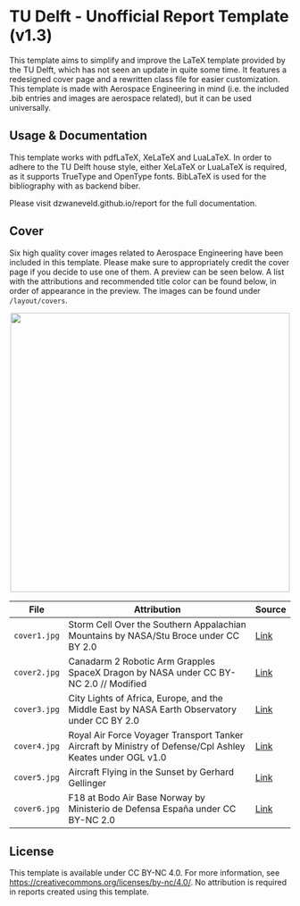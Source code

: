 # TU Delft - Unofficial Report Template (v1.3)

This template aims to simplify and improve the LaTeX template provided by the TU Delft, which has not seen an update in quite some time. It features a redesigned cover page and a rewritten class file for easier customization. This template is made with Aerospace Engineering in mind (i.e. the included .bib entries and images are aerospace related), but it can be used universally.

## Usage & Documentation

This template works with pdfLaTeX, XeLaTeX and LuaLaTeX. In order to adhere to the TU Delft house style, either XeLaTeX or LuaLaTeX is required, as it supports TrueType and OpenType fonts. BibLaTeX is used for the bibliography with as backend biber.

Please visit dzwaneveld.github.io/report for the full documentation.

## Cover

Six high quality cover images related to Aerospace Engineering have been included in this template. Please make sure to appropriately credit the cover page if you decide to use one of them. A preview can be seen below. A list with the attributions and recommended title color can be found below, in order of appearance in the preview. The images can be found under `/layout/covers`.

<p align="center">
  <img align="centre"  src="https://github.com/dzwaneveld/TU-Delft-Unofficial-Report-Template/blob/master/figures/covers.jpg" alt="" width="500" />
</p>

| File | Attribution | Source |
|------|---------|------|
| `cover1.jpg` | Storm Cell Over the Southern Appalachian Mountains by NASA/Stu Broce under CC BY 2.0 | [Link](https://www.flickr.com/photos/gsfc/14279896838) |
| `cover2.jpg` | Canadarm 2 Robotic Arm Grapples SpaceX Dragon by NASA under CC BY-NC 2.0 // Modified | [Link](https://www.flickr.com/photos/nasa2explore/26298228022) |
| `cover3.jpg` | City Lights of Africa, Europe, and the Middle East by NASA Earth Observatory under CC BY 2.0 | [Link](https://www.flickr.com/photos/gsfc/8247962102) |
| `cover4.jpg` | Royal Air Force Voyager Transport Tanker Aircraft by Ministry of Defense/Cpl Ashley Keates under OGL v1.0 | [Link](https://commons.wikimedia.org/wiki/File:Royal_Air_Force_Voyager_at_Mount_Pleasant.jpg) |
| `cover5.jpg` | Aircraft Flying in the Sunset by Gerhard Gellinger | [Link](https://pixabay.com/photos/travel-flying-aircraft-sky-sunset-1756152/) |
| `cover6.jpg` | F18 at Bodo Air Base Norway by Ministerio de Defensa España under CC BY-NC 2.0 | [Link](https://www.flickr.com/photos/ejercitoaire/45748097871/) |

## License

This template is available under CC BY-NC 4.0. For more information, see https://creativecommons.org/licenses/by-nc/4.0/. No attribution is required in reports created using this template.

